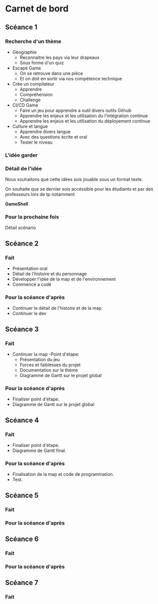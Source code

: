 # Carnet de bord
## Scéance 1

### Recherche d'un thème 
- Géographie
  - Reconnaitre les pays via leur drapeaux
  - Sous forme d'un quiz
- Escape Game
  - On se retrouve dans une pièce
  - Et on doit en sortir via nos compétence technique
- Crée un compilateur
  - Apprendre
  - Compréhension
  - Challenge
- CI/CD Game
  - Faire un jeu pour apprendre a outil divers outils Github
  - Apprendre les enjeux et les utilisation du l'intégration continue
  - Apprendre les enjeux et les utilisation du déployement continue
- Culture et langue
  - Apprendre divers langue
  - Avec des questions écrite et oral
  - Tester le niveau 


### L'idée garder



### Détail de l'idée
Nous souhaitons que cette idées sois jouable sous un format texte.

On souhaite que se dernier sois accéssible pour les étudiants et par des professeurs lors de tp notamment

**GameShell**
 

### Pour la prochaine fois
Détail scénario


## Scéance 2
### Fait
- Présentation oral  
- Détail de l'histoire et du personnage
- Développer l'idée de la map et de l'environnement
- Commencé a codé

### Pour la scéance d'après
- Continuer le détail de l'histoire et de la map 
- Continuer le dev

## Scéance 3
### Fait
- Continuer la map
-Point d'étape:
  - Présentation du jeu
  - Forces et faiblesses du projet
  - Documentation sur le thème 
  - Diagramme de Gantt sur le projet global 



### Pour la scéance d'après
- Finaliser point d'étape.
- Diagramme de Gantt sur le projet global 
## Scéance 4
### Fait
- Finaliser point d'étape.
- Diagramme de Gantt final.
### Pour la scéance d'après
- Finalisation de la map et code de programmation.
- Test.
## Scéance 5
### Fait

### Pour la scéance d'après

## Scéance 6
### Fait

### Pour la scéance d'après

## Scéance 7
### Fait


